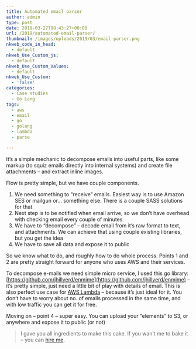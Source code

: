 ```yaml
---
title: Automated email parser
author: admin
type: post
date: 2019-03-27T08:43:27+00:00
url: /2019/automated-email-parser/
thumbnail: /images/uploads/2019/03/email-parser.png
nkweb_code_in_head:
  - default
nkweb_Use_Custom_js:
  - default
nkweb_Use_Custom_Values:
  - default
nkweb_Use_Custom:
  - 'false'
categories:
  - Case studies
  - Go Lang
tags:
  - aws
  - email
  - go
  - golang
  - lambda
  - parse

---
```

It&#8217;s a simple mechanic to decompose emails into useful parts, like some markup (to squiz emails directly into internal systems) and create file attachments &#8211; and extract inline images. 

Flow is pretty simple, but we have couple components.

  1. We need something to &#8220;receive&#8221; emails. Easiest way is to use Amazon SES or mailgun or&#8230; something else. There is a couple SASS solutions for that
  2. Next step is to be notified when email arrive, so we don&#8217;t have overhead with checking email every couple of minutes
  3. We have to &#8220;decompose&#8221; &#8211; decode email from it&#8217;s raw format to text, and attachments. We can achieve that using couple existing libraries, but you get the idea
  4. We have to save all data and expose it to public

So we know what to do, and roughly how to do whole process. Points 1 and 2 are pretty straight forward for anyone who uses AWS and their services. 

To decompose e-mails we need simple micro service, I used this go library: [https://github.com/jhillyerd/enmime](https://github.com/jhillyerd/enmime) – it’s pretty simple, just need a little bit of play with details of email. This is also perfect use case for [AWS Lambda](https://aws.amazon.com/lambda/) – because it’s just ideal for it. You don’t have to worry about no. of emails processed in the same time, and with low traffic you can get it for free.

Moving on &#8211; point 4 &#8211; super easy. You can upload your &#8220;elements&#8221; to S3, or anywhere and expose it to public (or not)  


> I gave you all ingredients to make this cake. If you wan&#8217;t me to bake it &#8211; you can [hire me](contact-us/).
 